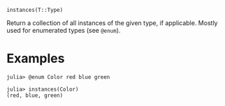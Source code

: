 ```
instances(T::Type)
```

Return a collection of all instances of the given type, if applicable. Mostly used for enumerated types (see `@enum`).

# Examples

```jldoctest
julia> @enum Color red blue green

julia> instances(Color)
(red, blue, green)
```
